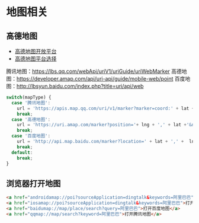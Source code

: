 # 地图相关

## 高德地图

- [高德地图开放平台](https://lbs.amap.com/)
- [高德地图平台选择](https://lbs.amap.com/api)

腾讯地图：<https://lbs.qq.com/webApi/uriV1/uriGuide/uriWebMarker>
高德地图：<https://developer.amap.com/api/uri-api/guide/mobile-web/point>
百度地图：<http://lbsyun.baidu.com/index.php?title=uri/api/web>

``` js
switch(mapType) {
  case '腾讯地图':
    url = 'https://apis.map.qq.com/uri/v1/marker?marker=coord:' + lat + ',' +  lng +';addr:'+ address +';title:地址&referer=keyfree';
    break;
  case '高德地图':
    url = 'https://uri.amap.com/marker?position='+ lng + ',' + lat +'&name='+ address +'&callnative=1';
    break;
  case '百度地图':
    url = 'http://api.map.baidu.com/marker?location=' + lat + ',' +  lng +'&title=地址&content='+ address +'&output=html&src=webapp.reformer.appname&coord_type=gcj02';
    break;
  default:
    break;
}
```

## 浏览器打开地图

``` html
<a href="androidamap://poi?sourceApplication=dingtalk&keywords=阿里巴巴">打开安卓高德地图</a>
<a href="iosamap://poi?sourceApplication=dingtalk&keywords=阿里巴巴">打开iOS高德地图</a>
<a href="baidumap://map/place/search?query=阿里巴巴">打开百度地图</a>
<a href="qqmap://map/search?keyword=阿里巴巴">打开腾讯地图</a>
```
